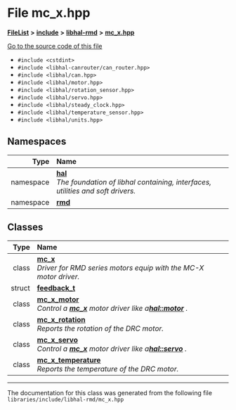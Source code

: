 

# File mc\_x.hpp



[**FileList**](files.md) **>** [**include**](dir_cba0faac6e93618a6e2539705915bd70.md) **>** [**libhal-rmd**](dir_3a391231662e3c35ce1f8bf907d80c4f.md) **>** [**mc\_x.hpp**](mc__x_8hpp.md)

[Go to the source code of this file](mc__x_8hpp_source.md)



* `#include <cstdint>`
* `#include <libhal-canrouter/can_router.hpp>`
* `#include <libhal/can.hpp>`
* `#include <libhal/motor.hpp>`
* `#include <libhal/rotation_sensor.hpp>`
* `#include <libhal/servo.hpp>`
* `#include <libhal/steady_clock.hpp>`
* `#include <libhal/temperature_sensor.hpp>`
* `#include <libhal/units.hpp>`













## Namespaces

| Type | Name |
| ---: | :--- |
| namespace | [**hal**](namespacehal.md) <br>_The foundation of libhal containing, interfaces, utilities and soft drivers._  |
| namespace | [**rmd**](namespacehal_1_1rmd.md) <br> |


## Classes

| Type | Name |
| ---: | :--- |
| class | [**mc\_x**](classhal_1_1rmd_1_1mc__x.md) <br>_Driver for RMD series motors equip with the MC-X motor driver._  |
| struct | [**feedback\_t**](structhal_1_1rmd_1_1mc__x_1_1feedback__t.md) <br> |
| class | [**mc\_x\_motor**](classhal_1_1rmd_1_1mc__x__motor.md) <br>_Control a_ [_**mc\_x**_](classhal_1_1rmd_1_1mc__x.md) _motor driver like a_[_**hal::motor**_](classhal_1_1motor.md) _._ |
| class | [**mc\_x\_rotation**](classhal_1_1rmd_1_1mc__x__rotation.md) <br>_Reports the rotation of the DRC motor._  |
| class | [**mc\_x\_servo**](classhal_1_1rmd_1_1mc__x__servo.md) <br>_Control a_ [_**mc\_x**_](classhal_1_1rmd_1_1mc__x.md) _motor driver like a_[_**hal::servo**_](classhal_1_1servo.md) _._ |
| class | [**mc\_x\_temperature**](classhal_1_1rmd_1_1mc__x__temperature.md) <br>_Reports the temperature of the DRC motor._  |



















































------------------------------
The documentation for this class was generated from the following file `libraries/include/libhal-rmd/mc_x.hpp`

